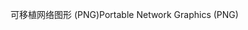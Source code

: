 <span data-ttu-id="167aa-101">可移植网络图形 (PNG)</span><span class="sxs-lookup"><span data-stu-id="167aa-101">Portable Network Graphics (PNG)</span></span>